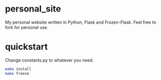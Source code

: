 # personal_site
My personal website written in Python, Flask and Frozen-Flask.  Feel free to fork for personal use.

# quickstart
Change constants.py to whatever you need.

```bash
make install
make freeze
```